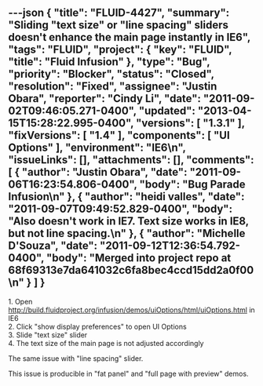 ---json
{
  "title": "FLUID-4427",
  "summary": "Sliding \"text size\" or \"line spacing\" sliders doesn't enhance the main page instantly in IE6",
  "tags": "FLUID",
  "project": {
    "key": "FLUID",
    "title": "Fluid Infusion"
  },
  "type": "Bug",
  "priority": "Blocker",
  "status": "Closed",
  "resolution": "Fixed",
  "assignee": "Justin Obara",
  "reporter": "Cindy Li",
  "date": "2011-09-02T09:46:05.271-0400",
  "updated": "2013-04-15T15:28:22.995-0400",
  "versions": [
    "1.3.1"
  ],
  "fixVersions": [
    "1.4"
  ],
  "components": [
    "UI Options"
  ],
  "environment": "IE6\n",
  "issueLinks": [],
  "attachments": [],
  "comments": [
    {
      "author": "Justin Obara",
      "date": "2011-09-06T16:23:54.806-0400",
      "body": "Bug Parade Infusion\n"
    },
    {
      "author": "heidi valles",
      "date": "2011-09-07T09:49:52.829-0400",
      "body": "Also doesn't work in IE7. Text size works in IE8, but not line spacing.\n"
    },
    {
      "author": "Michelle D'Souza",
      "date": "2011-09-12T12:36:54.792-0400",
      "body": "Merged into project repo at 68f69313e7da641032c6fa8bec4ccd15dd2a0f00\n"
    }
  ]
}
---
1\. Open <http://build.fluidproject.org/infusion/demos/uiOptions/html/uiOptions.html> in IE6\
2\. Click "show display preferences" to open UI Options\
3\. Slide "text size" slider\
4\. The text size of the main page is not adjusted accordingly

The same issue with "line spacing" slider.

This issue is producible in "fat panel" and "full page with preview" demos.&#x20;

        